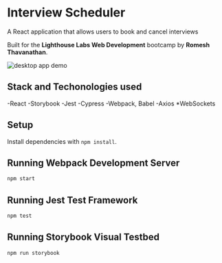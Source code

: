 # Interview Scheduler
A React application that allows users to book and cancel interviews

Built for the **Lighthouse Labs Web Development** bootcamp by **Romesh Thavanathan**.


![desktop app demo](./scheduler_app_demo.gif)  

## Stack and Techonologies used

  -React
  -Storybook
  -Jest
  -Cypress
  -Webpack, Babel
  -Axios
  *WebSockets



## Setup

Install dependencies with `npm install`.

## Running Webpack Development Server

```sh
npm start
```

## Running Jest Test Framework

```sh
npm test
```

## Running Storybook Visual Testbed

```sh
npm run storybook
```
